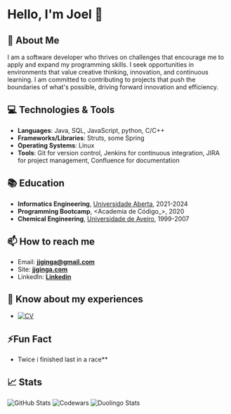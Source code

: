 # Hello, I'm Joel 👋

## 🌟 About Me
I am a software developer who thrives on challenges that encourage me to apply and expand my programming skills. I seek opportunities in environments that value creative thinking, innovation, and continuous learning. I am committed to contributing to projects that push the boundaries of what's possible, driving forward innovation and efficiency.

## 💻 Technologies & Tools
- **Languages**: Java, SQL, JavaScript, python, C/C++
- **Frameworks/Libraries**: Struts, some Spring
- **Operating Systems**: Linux
- **Tools**:  Git for version control, Jenkins for continuous integration, JIRA for project management, Confluence for documentation



## 📚 Education
- **Informatics Engineering**, [Universidade Aberta](https://guiadoscursos.uab.pt/cursos/licenciatura-em-engenharia-informatica/?lang=en), 2021-2024
- **Programming Bootcamp**, <Academia de Código_>, 2020
- **Chemical Engineering**, [Universidade de Aveiro](https://www.ua.pt/en/), 1999-2007

## 📫 How to reach me
- Email: **jjginga@gmail.com**
- Site: <a href="https://jjginga.com" target="blank">**jjginga.com**</a>
- LinkedIn: <a href="https://linkedin.com/in/jjginga" target="blank">**Linkedin**</a>

## 📄 Know about my experiences
- [![CV](https://img.shields.io/static/v1?label=CV&message=View%20My%20CV&color=blue)](https://jjginga.com/assets/pdf/cv_JJGinga_en.pdf)


## ⚡Fun Fact
- Twice i finished last in a race**

## 📈 Stats
![GitHub Stats](https://github-readme-stats.vercel.app/api?username=jjginga&show_icons=true&theme=radical)
![Codewars](https://github.r2v.ch/codewars?user=jjginga&stroke=COLOR)
![Duolingo Stats](https://duolingo-stats-card.vercel.app/api?id=383348141)
